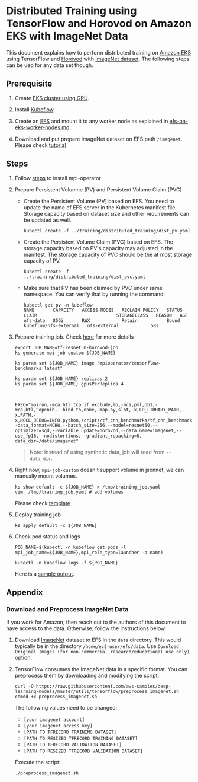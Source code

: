 # Distributed Training using TensorFlow and Horovod on Amazon EKS with ImageNet Data

This document explains how to perform distributed training on [Amazon EKS](https://aws.amazon.com/eks/) using TensorFlow and [Horovod](https://github.com/uber/horovod) with [ImageNet dataset](http://www.image-net.org/). The following steps can be ued for any data set though.

## Prerequisite

1. Create [EKS cluster using GPU](eks-gpu.md).

2. Install [Kubeflow](kubeflow.md).

3. Create an [EFS](https://aws.amazon.com/efs/) and mount it to any worker node as explained in [efs-on-eks-worker-nodes.md](efs-on-eks-worker-nodes.md).

4. Download and put prepare ImageNet dataset on EFS path `/imagenet`. Please check [tutorial](#download-and-preprocess-imagenet-data)

## Steps

1. Follow [steps](tensorflow-horovod-synthetic.md#install-mpi-operator) to install mpi-operator 

2. Prepare Persistent Volumne (PV) and Persistent Volume Claim (PVC)

   - Create the Persistent Volume (PV) based on EFS. You need to update the name of EFS server in the Kubernetes manifest file. Storage capacity based on dataset size and other requirements can be updated as well.

      ```
      kubectl create -f ../training/distributed_training/dist_pv.yaml
      ```

    - Create the Persistent Volume Claim (PVC) based on EFS. The storage capacity based on PV's capacity may adjusted in the manifest. The storage capacity of PVC should be the at most storage capacity of PV.

      ```
      kubectl create -f ../training/distributed_training/dist_pvc.yaml
      ```

    - Make sure that PV has been claimed by PVC under same namespace. You can verify that by running the command:

      ```
      kubectl get pv -n kubeflow
      NAME       CAPACITY   ACCESS MODES   RECLAIM POLICY   STATUS   CLAIM                              STORAGECLASS   REASON   AGE
      nfs-data   85Gi       RWX            Retain           Bound    kubeflow/nfs-external   nfs-external            58s
      ```
3. Prepare training job. Check [here](tensorflow-horovod-synthetic.md#launch-mpi-training-job) for more details

   ```
   export JOB_NAME=tf-resnet50-horovod-job
   ks generate mpi-job-custom ${JOB_NAME}

   ks param set ${JOB_NAME} image "mpioperator/tensorflow-benchmarks:latest"

   ks param set ${JOB_NAME} replicas 2
   ks param set ${JOB_NAME} gpusPerReplica 4



   EXEC="mpirun,-mca,btl_tcp_if_exclude,lo,-mca,pml,ob1,-mca,btl,^openib,--bind-to,none,-map-by,slot,-x,LD_LIBRARY_PATH,-x,PATH,-x,NCCL_DEBUG=INFO,python,scripts/tf_cnn_benchmarks/tf_cnn_benchmarks.py,--data_format=NCHW,--batch_size=256,--model=resnet50,--optimizer=sgd,--variable_update=horovod,--data_name=imagenet,--use_fp16,--nodistortions,--gradient_repacking=8,--data_dir=/data/imagenet"

   ```
   > Note: Instead of using synthetic data, job will read from `--data_dir`.



4. Right now, `mpi-job-custom` doesn't support volume in jsonnet, we can manually mount volumes.

   ```
   ks show default -c ${JOB_NAME} > /tmp/training_job.yaml
   vim  /tmp/training_job.yaml # add volumes
   ```
   Please check [template](training/distributed_training/mpi-job-template-nfs.yaml)

5. Deploy training job
   ```
   ks apply default -c ${JOB_NAME}
   ```

6. Check pod status and logs
    ```
    POD_NAME=$(kubectl -n kubeflow get pods -l mpi_job_name=${JOB_NAME},mpi_role_type=launcher -o name)

    kubectl -n kubeflow logs -f ${POD_NAME}
    ```

    Here is a [sample output](logs/tensorflow-horovod-imagenet-log.txt).

## Appendix 

### Download and Preprocess ImageNet Data

If you work for Amazon, then reach out to the authors of this document to have access to the data. Otherwise, follow the instructions below.

1. Download [ImageNet](http://image-net.org/download-images) dataset to EFS in the `data` directory. This would typically be in the directory `/home/ec2-user/efs/data`. Use `Download Original Images (for non-commercial research/educational use only)` option.

2. TensorFlow consumes the ImageNet data in a specific format. You can preprocess them by downloading and modifying the script:

    ```
    curl -O https://raw.githubusercontent.com/aws-samples/deep-learning-models/master/utils/tensorflow/preprocess_imagenet.sh
    chmod +x preprocess_imagenet.sh
    ```

    The following values need to be changed:

    * `[your imagenet account]`
    * `[your imagenet access key]`
    * `[PATH TO TFRECORD TRAINING DATASET]`
    * `[PATH TO RESIZED TFRECORD TRAINING DATASET]`
    * `[PATH TO TFRECORD VALIDATION DATASET]`
    * `[PATH TO RESIZED TFRECORD VALIDATION DATASET]`

    Execute the script:

    ```
    ./preprocess_imagenet.sh
    ```
